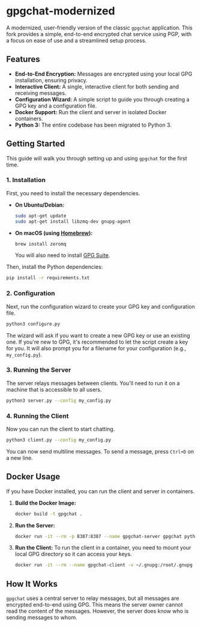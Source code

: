 # gpgchat-modernized

A modernized, user-friendly version of the classic `gpgchat` application. This fork provides a simple, end-to-end encrypted chat service using PGP, with a focus on ease of use and a streamlined setup process.

## Features

*   **End-to-End Encryption:** Messages are encrypted using your local GPG installation, ensuring privacy.
*   **Interactive Client:** A single, interactive client for both sending and receiving messages.
*   **Configuration Wizard:** A simple script to guide you through creating a GPG key and a configuration file.
*   **Docker Support:** Run the client and server in isolated Docker containers.
*   **Python 3:** The entire codebase has been migrated to Python 3.

## Getting Started

This guide will walk you through setting up and using `gpgchat` for the first time.

### 1. Installation

First, you need to install the necessary dependencies.

*   **On Ubuntu/Debian:**
    ```bash
    sudo apt-get update
    sudo apt-get install libzmq-dev gnupg-agent
    ```
*   **On macOS (using [Homebrew](https://brew.sh/)):**
    ```bash
    brew install zeromq
    ```
    You will also need to install [GPG Suite](https://gpgtools.org/).

Then, install the Python dependencies:

```bash
pip install -r requirements.txt
```

### 2. Configuration

Next, run the configuration wizard to create your GPG key and configuration file.

```bash
python3 configure.py
```

The wizard will ask if you want to create a new GPG key or use an existing one. If you're new to GPG, it's recommended to let the script create a key for you. It will also prompt you for a filename for your configuration (e.g., `my_config.py`).

### 3. Running the Server

The server relays messages between clients. You'll need to run it on a machine that is accessible to all users.

```bash
python3 server.py --config my_config.py
```

### 4. Running the Client

Now you can run the client to start chatting.

```bash
python3 client.py --config my_config.py
```

You can now send multiline messages. To send a message, press `Ctrl+D` on a new line.

## Docker Usage

If you have Docker installed, you can run the client and server in containers.

1.  **Build the Docker Image:**
    ```bash
    docker build -t gpgchat .
    ```

2.  **Run the Server:**
    ```bash
    docker run -it --rm -p 8387:8387 --name gpgchat-server gpgchat python3 server.py --config your_config.py
    ```

3.  **Run the Client:**
    To run the client in a container, you need to mount your local GPG directory so it can access your keys.
    ```bash
    docker run -it --rm --name gpgchat-client -v ~/.gnupg:/root/.gnupg gpgchat python3 client.py --config your_config.py
    ```

## How It Works

`gpgchat` uses a central server to relay messages, but all messages are encrypted end-to-end using GPG. This means the server owner cannot read the content of the messages. However, the server does know who is sending messages to whom.
